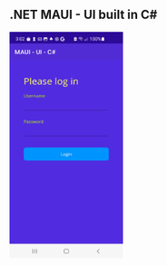 ## .NET MAUI - UI built in C#

<img src="https://github.com/chriswoodbury/MauiCode/blob/master/MauiCode/Resources/Images/maui_ui_c%23.jpg" alt="alt text" Title="Maui UI in C#" Height="400" Width="200">
